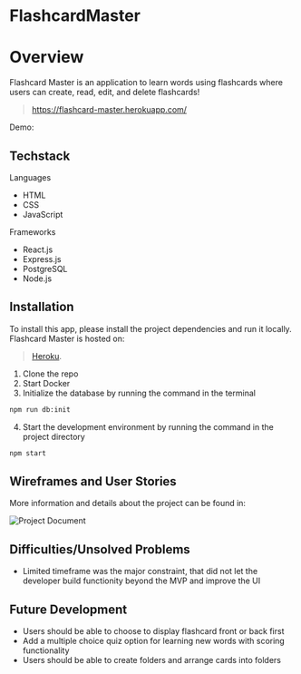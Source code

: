 # FlashcardMaster
<!-- ![](/readmeAssets/logo.png) -->
# Overview

Flashcard Master is an application to learn words using flashcards where users can create, read, edit, and delete flashcards!

> https://flashcard-master.herokuapp.com/

Demo:

<!-- ![Demo](/readmeAssets/preview.gif) -->

## Techstack

Languages
- HTML
- CSS
- JavaScript

Frameworks
- React.js
- Express.js
- PostgreSQL
- Node.js

## Installation
To install this app, please install the project dependencies and run it locally. Flashcard Master is hosted on: 
> [Heroku](https://flashcard-master.herokuapp.com/).

1. Clone the repo
2. Start Docker
3. Initialize the database by running the command in the terminal
```sh
npm run db:init
``` 
4. Start the development environment by running the command in the project directory
```sh
npm start
``` 

## Wireframes and User Stories

More information and details about the project can be found in: 

![Project Document](https://docs.google.com/document/d/1J_5NasOWcC0rYkxaLs7ogfaibdnexdLfT3Agjjacz2U/edit?usp=sharing)


## Difficulties/Unsolved Problems
- Limited timeframe was the major constraint, that did not let the developer build functionity beyond the MVP and improve the UI


## Future Development

- Users should be able to choose to display flashcard front or back first
- Add a multiple choice quiz option for learning new words with scoring functionality
- Users should be able to create folders and arrange cards into folders


